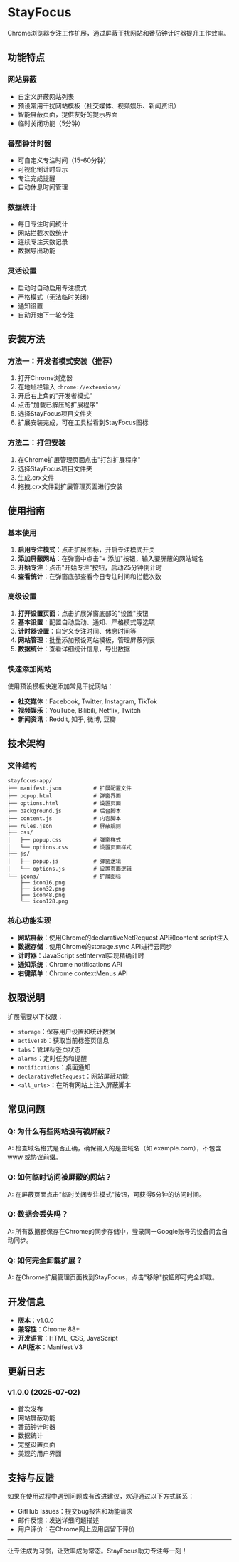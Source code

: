 # StayFocus

Chrome浏览器专注工作扩展，通过屏蔽干扰网站和番茄钟计时器提升工作效率。

## 功能特点

### 网站屏蔽
- 自定义屏蔽网站列表
- 预设常用干扰网站模板（社交媒体、视频娱乐、新闻资讯）  
- 智能屏蔽页面，提供友好的提示界面
- 临时关闭功能（5分钟）

### 番茄钟计时器
- 可自定义专注时间（15-60分钟）
- 可视化倒计时显示
- 专注完成提醒
- 自动休息时间管理

### 数据统计
- 每日专注时间统计
- 网站拦截次数统计
- 连续专注天数记录
- 数据导出功能

### 灵活设置
- 启动时自动启用专注模式
- 严格模式（无法临时关闭）
- 通知设置
- 自动开始下一轮专注

## 安装方法

### 方法一：开发者模式安装（推荐）

1. 打开Chrome浏览器
2. 在地址栏输入 `chrome://extensions/`
3. 开启右上角的"开发者模式"
4. 点击"加载已解压的扩展程序"
5. 选择StayFocus项目文件夹
6. 扩展安装完成，可在工具栏看到StayFocus图标

### 方法二：打包安装

1. 在Chrome扩展管理页面点击"打包扩展程序"
2. 选择StayFocus项目文件夹
3. 生成.crx文件
4. 拖拽.crx文件到扩展管理页面进行安装

## 使用指南

### 基本使用

1. **启用专注模式**：点击扩展图标，开启专注模式开关
2. **添加屏蔽网站**：在弹窗中点击"+ 添加"按钮，输入要屏蔽的网站域名
3. **开始专注**：点击"开始专注"按钮，启动25分钟倒计时
4. **查看统计**：在弹窗底部查看今日专注时间和拦截次数

### 高级设置

1. **打开设置页面**：点击扩展弹窗底部的"设置"按钮
2. **基本设置**：配置自动启动、通知、严格模式等选项
3. **计时器设置**：自定义专注时间、休息时间等
4. **网站管理**：批量添加预设网站模板，管理屏蔽列表
5. **数据统计**：查看详细统计信息，导出数据

### 快速添加网站

使用预设模板快速添加常见干扰网站：

- **社交媒体**：Facebook, Twitter, Instagram, TikTok
- **视频娱乐**：YouTube, Bilibili, Netflix, Twitch  
- **新闻资讯**：Reddit, 知乎, 微博, 豆瓣

## 技术架构

### 文件结构
```
stayfocus-app/
├── manifest.json          # 扩展配置文件
├── popup.html             # 弹窗界面
├── options.html           # 设置页面
├── background.js          # 后台脚本
├── content.js             # 内容脚本
├── rules.json             # 屏蔽规则
├── css/
│   ├── popup.css          # 弹窗样式
│   └── options.css        # 设置页面样式
├── js/
│   ├── popup.js           # 弹窗逻辑
│   └── options.js         # 设置页面逻辑
└── icons/                 # 扩展图标
    ├── icon16.png
    ├── icon32.png
    ├── icon48.png
    └── icon128.png
```

### 核心功能实现

- **网站屏蔽**：使用Chrome的declarativeNetRequest API和content script注入
- **数据存储**：使用Chrome的storage.sync API进行云同步
- **计时器**：JavaScript setInterval实现精确计时
- **通知系统**：Chrome notifications API
- **右键菜单**：Chrome contextMenus API

## 权限说明

扩展需要以下权限：

- `storage`：保存用户设置和统计数据
- `activeTab`：获取当前标签页信息
- `tabs`：管理标签页状态
- `alarms`：定时任务和提醒
- `notifications`：桌面通知
- `declarativeNetRequest`：网站屏蔽功能
- `<all_urls>`：在所有网站上注入屏蔽脚本

## 常见问题

### Q: 为什么有些网站没有被屏蔽？
A: 检查域名格式是否正确，确保输入的是主域名（如 example.com），不包含 www 或协议前缀。

### Q: 如何临时访问被屏蔽的网站？
A: 在屏蔽页面点击"临时关闭专注模式"按钮，可获得5分钟的访问时间。

### Q: 数据会丢失吗？
A: 所有数据都保存在Chrome的同步存储中，登录同一Google账号的设备间会自动同步。

### Q: 如何完全卸载扩展？
A: 在Chrome扩展管理页面找到StayFocus，点击"移除"按钮即可完全卸载。

## 开发信息

- **版本**：v1.0.0
- **兼容性**：Chrome 88+
- **开发语言**：HTML, CSS, JavaScript
- **API版本**：Manifest V3

## 更新日志

### v1.0.0 (2025-07-02)
- 首次发布
- 网站屏蔽功能
- 番茄钟计时器
- 数据统计
- 完整设置页面
- 美观的用户界面

## 支持与反馈

如果在使用过程中遇到问题或有改进建议，欢迎通过以下方式联系：

- GitHub Issues：提交bug报告和功能请求
- 邮件反馈：发送详细问题描述
- 用户评价：在Chrome网上应用店留下评价

---

让专注成为习惯，让效率成为常态。StayFocus助力专注每一刻！

